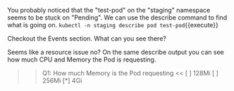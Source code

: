 You probably noticed that the "test-pod" on the "staging" namespace seems to be stuck on "Pending". We can use the describe command to find what is going on.
`kubectl -n staging describe pod test-pod`{{execute}}

Checkout the Events section. What can you see there?

Seems like a resource issue no? On the same describe output you can see how much CPU and Memory the Pod is requesting.

>>Q1: How much Memory is the Pod requesting <<
[ ] 128Mi
[ ] 256Mi
[*] 4Gi

